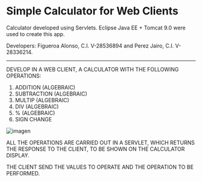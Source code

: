 # Simple Calculator for Web Clients

Calculator developed using Servlets. Eclipse Java EE + Tomcat 9.0 were used to create this app.

Developers: Figueroa Alonso, C.I. V-28536894 and Perez Jairo, C.I. V-28336214.

---

DEVELOP IN A WEB CLIENT, A CALCULATOR WITH THE FOLLOWING OPERATIONS:
1. ADDITION (ALGEBRAIC)
2. SUBTRACTION (ALGEBRAIC)
3. MULTIP (ALGEBRAIC)
4. DIV (ALGEBRAIC)
5. % (ALGEBRAIC)
5. SIGN CHANGE


![imagen](https://user-images.githubusercontent.com/65868683/161893844-e9f142cd-85d7-4ec2-a124-2e7eb7f0583b.png)


ALL THE OPERATIONS ARE CARRIED OUT IN A SERVLET, WHICH RETURNS THE RESPONSE TO THE CLIENT, TO BE SHOWN ON THE CALCULATOR DISPLAY.

THE CLIENT SEND THE VALUES TO OPERATE AND THE OPERATION TO BE PERFORMED.
